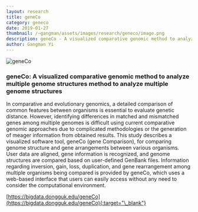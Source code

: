 ```yaml
---
layout: research
title: geneCo
category: geneco
date: 2019-01-27
thumbnail: /~gangman/assets/images/research/geneco/image.png
description: geneCo - A visualized comparative genomic method to analyze multiple genome structures
author: Gangman Yi
---
```


![geneCo](/~gangman/assets/images/research/geneco/image.png)

### geneCo: A visualized comparative genomic method to analyze multiple genome structures method to analyze multiple genome structures

In comparative and evolutionary genomics, a detailed comparison of common features between organisms is essential to evaluate genetic distance. However, identifying differences in matched and mismatched genes among multiple genomes is difficult using current comparative genomic approaches due to complicated methodologies or the generation of meager information from obtained results. This study describes a visualized software tool, geneCo (gene Comparison), for comparing genome structure and gene arrangements between various organisms. User data are aligned, gene information is recognized, and genome structures are compared based on user-defined GenBank files. Information regarding inversion, gain, loss, duplication, and gene rearrangement among multiple organisms being compared is provided by geneCo, which uses a web-based interface that users can easily access without any need to consider the computational environment.

[https://bigdata.dongguk.edu/geneCo](https://bigdata.dongguk.edu/geneCo){:target="\_blank"}
